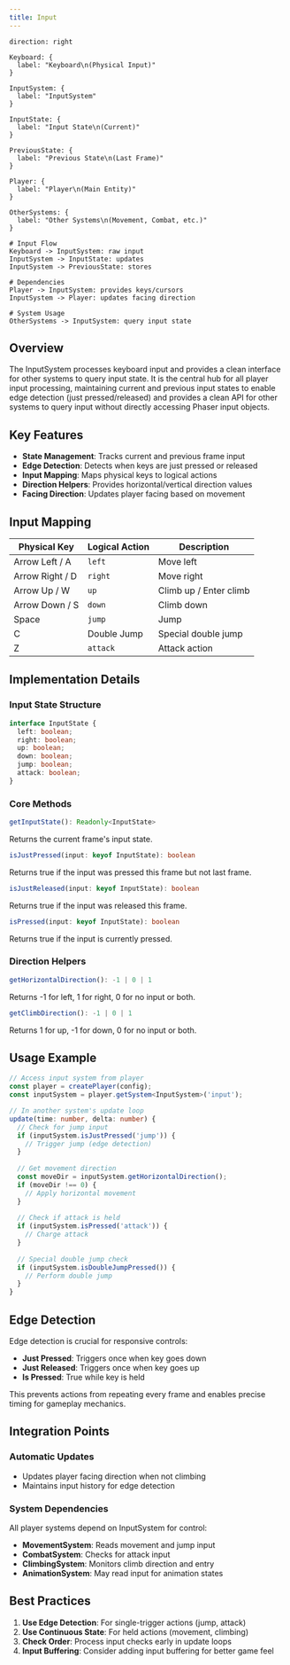 ```yaml
---
title: Input
---
```


```d2
direction: right

Keyboard: {
  label: "Keyboard\n(Physical Input)"
}

InputSystem: {
  label: "InputSystem"
}

InputState: {
  label: "Input State\n(Current)"
}

PreviousState: {
  label: "Previous State\n(Last Frame)"
}

Player: {
  label: "Player\n(Main Entity)"
}

OtherSystems: {
  label: "Other Systems\n(Movement, Combat, etc.)"
}

# Input Flow
Keyboard -> InputSystem: raw input
InputSystem -> InputState: updates
InputSystem -> PreviousState: stores

# Dependencies
Player -> InputSystem: provides keys/cursors
InputSystem -> Player: updates facing direction

# System Usage
OtherSystems -> InputSystem: query input state
```

## Overview

The InputSystem processes keyboard input and provides a clean interface for other systems to query input state. It is the central hub for all player input processing, maintaining current and previous input states to enable edge detection (just pressed/released) and provides a clean API for other systems to query input without directly accessing Phaser input objects.

## Key Features

- **State Management**: Tracks current and previous frame input
- **Edge Detection**: Detects when keys are just pressed or released
- **Input Mapping**: Maps physical keys to logical actions
- **Direction Helpers**: Provides horizontal/vertical direction values
- **Facing Direction**: Updates player facing based on movement

## Input Mapping

| Physical Key | Logical Action | Description |
|-------------|----------------|-------------|
| Arrow Left / A | `left` | Move left |
| Arrow Right / D | `right` | Move right |
| Arrow Up / W | `up` | Climb up / Enter climb |
| Arrow Down / S | `down` | Climb down |
| Space | `jump` | Jump |
| C | Double Jump | Special double jump |
| Z | `attack` | Attack action |

## Implementation Details

### Input State Structure

```typescript
interface InputState {
  left: boolean;
  right: boolean;
  up: boolean;
  down: boolean;
  jump: boolean;
  attack: boolean;
}
```

### Core Methods

```typescript
getInputState(): Readonly<InputState>
```
Returns the current frame's input state.

```typescript
isJustPressed(input: keyof InputState): boolean
```
Returns true if the input was pressed this frame but not last frame.

```typescript
isJustReleased(input: keyof InputState): boolean
```
Returns true if the input was released this frame.

```typescript
isPressed(input: keyof InputState): boolean
```
Returns true if the input is currently pressed.

### Direction Helpers

```typescript
getHorizontalDirection(): -1 | 0 | 1
```
Returns -1 for left, 1 for right, 0 for no input or both.

```typescript
getClimbDirection(): -1 | 0 | 1
```
Returns 1 for up, -1 for down, 0 for no input or both.

## Usage Example

```typescript
// Access input system from player
const player = createPlayer(config);
const inputSystem = player.getSystem<InputSystem>('input');

// In another system's update loop
update(time: number, delta: number) {
  // Check for jump input
  if (inputSystem.isJustPressed('jump')) {
    // Trigger jump (edge detection)
  }
  
  // Get movement direction
  const moveDir = inputSystem.getHorizontalDirection();
  if (moveDir !== 0) {
    // Apply horizontal movement
  }
  
  // Check if attack is held
  if (inputSystem.isPressed('attack')) {
    // Charge attack
  }
  
  // Special double jump check
  if (inputSystem.isDoubleJumpPressed()) {
    // Perform double jump
  }
}
```

## Edge Detection

Edge detection is crucial for responsive controls:

- **Just Pressed**: Triggers once when key goes down
- **Just Released**: Triggers once when key goes up
- **Is Pressed**: True while key is held

This prevents actions from repeating every frame and enables precise timing for gameplay mechanics.

## Integration Points

### Automatic Updates
- Updates player facing direction when not climbing
- Maintains input history for edge detection

### System Dependencies
All player systems depend on InputSystem for control:
- **MovementSystem**: Reads movement and jump input
- **CombatSystem**: Checks for attack input
- **ClimbingSystem**: Monitors climb direction and entry
- **AnimationSystem**: May read input for animation states

## Best Practices

1. **Use Edge Detection**: For single-trigger actions (jump, attack)
2. **Use Continuous State**: For held actions (movement, climbing)
3. **Check Order**: Process input checks early in update loops
4. **Input Buffering**: Consider adding input buffering for better game feel